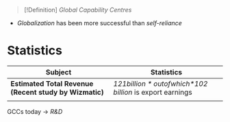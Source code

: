 >[!Definition]
>*Global Capability Centres*


- *Globalization* has been more successful than *self-reliance* 

# Statistics
| Subject                                                | Statistics                                                    |
| ------------------------------------------------------ | ------------------------------------------------------------- |
| **Estimated Total Revenue (Recent study by Wizmatic)** | *$121 billion* out of which *$102 billion* is export earnings |
|                                                        |                                                               |

GCCs today → *R&D*